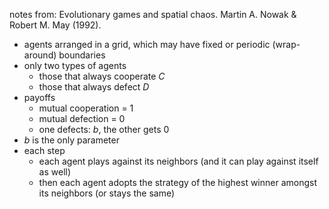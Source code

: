 notes from: Evolutionary games and spatial chaos. Martin A. Nowak & Robert M. May (1992).

- agents arranged in a grid, which may have fixed or periodic (wrap-around) boundaries
- only two types of agents
    - those that always cooperate $C$
    - those that always defect $D$
- payoffs
    - mutual cooperation = 1
    - mutual defection = 0
    - one defects: $b$, the other gets 0
- $b$ is the only parameter
- each step
    - each agent plays against its neighbors (and it can play against itself as well)
    - then each agent adopts the strategy of the highest winner amongst its neighbors (or stays the same)